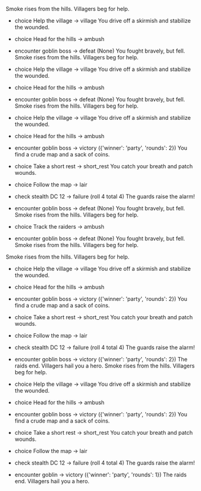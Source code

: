 Smoke rises from the hills. Villagers beg for help.

* choice Help the village -> village
You drive off a skirmish and stabilize the wounded.
* choice Head for the hills -> ambush

* encounter goblin boss -> defeat (None)
You fought bravely, but fell.
Smoke rises from the hills. Villagers beg for help.

* choice Help the village -> village
You drive off a skirmish and stabilize the wounded.
* choice Head for the hills -> ambush

* encounter goblin boss -> defeat (None)
You fought bravely, but fell.
Smoke rises from the hills. Villagers beg for help.

* choice Help the village -> village
You drive off a skirmish and stabilize the wounded.
* choice Head for the hills -> ambush

* encounter goblin boss -> victory ({'winner': 'party', 'rounds': 2})
You find a crude map and a sack of coins.
* choice Take a short rest -> short_rest
You catch your breath and patch wounds.
* choice Follow the map -> lair

* check stealth DC 12 -> failure (roll 4 total 4)
The guards raise the alarm!
* encounter goblin boss -> defeat (None)
You fought bravely, but fell.
Smoke rises from the hills. Villagers beg for help.

* choice Track the raiders -> ambush

* encounter goblin boss -> defeat (None)
You fought bravely, but fell.
Smoke rises from the hills. Villagers beg for help.

Smoke rises from the hills. Villagers beg for help.

* choice Help the village -> village
You drive off a skirmish and stabilize the wounded.
* choice Head for the hills -> ambush

* encounter goblin boss -> victory ({'winner': 'party', 'rounds': 2})
You find a crude map and a sack of coins.
* choice Take a short rest -> short_rest
You catch your breath and patch wounds.
* choice Follow the map -> lair

* check stealth DC 12 -> failure (roll 4 total 4)
The guards raise the alarm!
* encounter goblin boss -> victory ({'winner': 'party', 'rounds': 2})
The raids end. Villagers hail you a hero.
Smoke rises from the hills. Villagers beg for help.

* choice Help the village -> village
You drive off a skirmish and stabilize the wounded.
* choice Head for the hills -> ambush

* encounter goblin boss -> victory ({'winner': 'party', 'rounds': 2})
You find a crude map and a sack of coins.
* choice Take a short rest -> short_rest
You catch your breath and patch wounds.
* choice Follow the map -> lair

* check stealth DC 12 -> failure (roll 4 total 4)
The guards raise the alarm!
* encounter goblin -> victory ({'winner': 'party', 'rounds': 1})
The raids end. Villagers hail you a hero.
